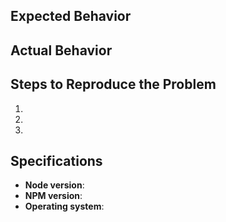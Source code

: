 ## Expected Behavior 


## Actual Behavior


## Steps to Reproduce the Problem

  1. 
  1. 
  1. 

## Specifications
  - **Node version**:
  - **NPM version**:
  - **Operating system**:
